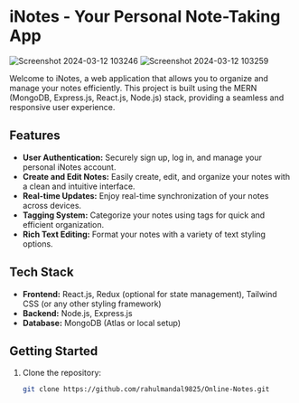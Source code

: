 # iNotes - Your Personal Note-Taking App


![Screenshot 2024-03-12 103246](https://github.com/rahulmandal9825/Online-Notes/assets/129999779/960d9f50-b281-4dd2-ac99-87ae09d40a2b)
![Screenshot 2024-03-12 103259](https://github.com/rahulmandal9825/Online-Notes/assets/129999779/117b1ff6-37ac-4ce8-b8d2-06231a86c665)

Welcome to iNotes, a web application that allows you to organize and manage your notes efficiently. This project is built using the MERN (MongoDB, Express.js, React.js, Node.js) stack, providing a seamless and responsive user experience.

## Features

- **User Authentication:** Securely sign up, log in, and manage your personal iNotes account.
- **Create and Edit Notes:** Easily create, edit, and organize your notes with a clean and intuitive interface.
- **Real-time Updates:** Enjoy real-time synchronization of your notes across devices.
- **Tagging System:** Categorize your notes using tags for quick and efficient organization.
- **Rich Text Editing:** Format your notes with a variety of text styling options.

## Tech Stack

- **Frontend:** React.js, Redux (optional for state management), Tailwind CSS (or any other styling framework)
- **Backend:** Node.js, Express.js
- **Database:** MongoDB (Atlas or local setup)

## Getting Started

1. Clone the repository:

   ```bash
   git clone https://github.com/rahulmandal9825/Online-Notes.git
